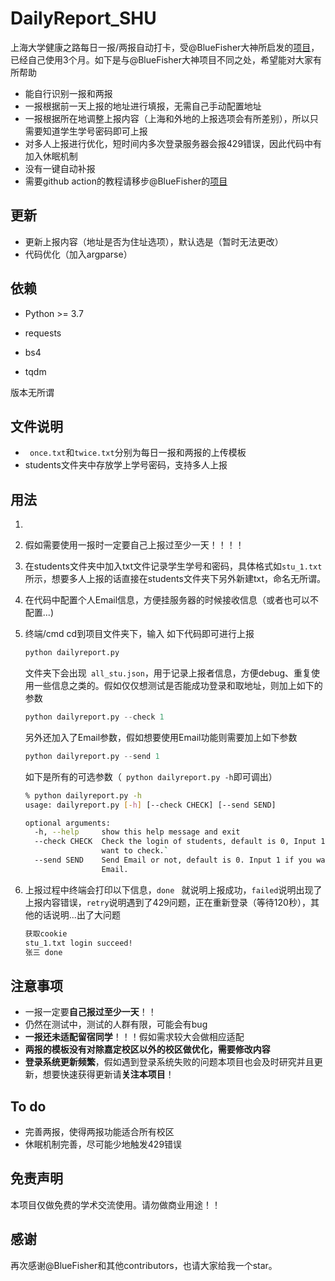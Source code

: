 # DailyReport_SHU

上海大学健康之路每日一报/两报自动打卡，受@BlueFisher大神所启发的[项目](https://github.com/BlueFisher/SHU-selfreport)，已经自己使用3个月。如下是与@BlueFisher大神项目不同之处，希望能对大家有所帮助

* 能自行识别一报和两报
* 一报根据前一天上报的地址进行填报，无需自己手动配置地址 
* 一报根据所在地调整上报内容（上海和外地的上报选项会有所差别），所以只需要知道学生学号密码即可上报
* 对多人上报进行优化，短时间内多次登录服务器会报429错误，因此代码中有加入休眠机制
* 没有一键自动补报
* 需要github action的教程请移步@BlueFisher的[项目](https://github.com/BlueFisher/SHU-selfreport)



## 更新

* 更新上报内容（地址是否为住址选项），默认选是（暂时无法更改）
* 代码优化（加入argparse）



## 依赖

* Python >= 3.7

* requests
* bs4
* tqdm

版本无所谓



## 文件说明

- ` once.txt`和`twice.txt`分别为每日一报和两报的上传模板
- students文件夹中存放学上学号密码，支持多人上报



## 用法

1. 

2. 假如需要使用一报时一定要自己上报过至少一天！！！！

3. 在students文件夹中加入txt文件记录学生学号和密码，具体格式如`stu_1.txt`所示，想要多人上报的话直接在students文件夹下另外新建txt，命名无所谓。

4. 在代码中配置个人Email信息，方便挂服务器的时候接收信息（或者也可以不配置...)

5. 终端/cmd cd到项目文件夹下，输入 如下代码即可进行上报

    ```python
    python dailyreport.py 
    ```

    文件夹下会出现` all_stu.json`，用于记录上报者信息，方便debug、重复使用一些信息之类的。假如仅仅想测试是否能成功登录和取地址，则加上如下的参数

    ```python
    python dailyreport.py --check 1
    ```

    另外还加入了Email参数，假如想要使用Email功能则需要加上如下参数

    ```python
    python dailyreport.py --send 1
    ```

    如下是所有的可选参数（` python dailyreport.py -h`即可调出）

    ```bash
    % python dailyreport.py -h           
    usage: dailyreport.py [-h] [--check CHECK] [--send SEND]
    
    optional arguments:
      -h, --help     show this help message and exit
      --check CHECK  Check the login of students, default is 0, Input 1 if you
                     want to check.`
      --send SEND    Send Email or not, default is 0. Input 1 if you want to send
                     Email.
    ```

    

6. 上报过程中终端会打印以下信息，`done ` 就说明上报成功，`failed`说明出现了上报内容错误，`retry`说明遇到了429问题，正在重新登录（等待120秒），其他的话说明...出了大问题

    ``` bash
    获取cookie
    stu_1.txt login succeed!
    张三 done
    ```



## 注意事项

* 一报一定要**自己报过至少一天**！！ 
* 仍然在测试中，测试的人群有限，可能会有bug
* **一报还未适配留宿同学**！！！假如需求较大会做相应适配
* **两报的模板没有对除嘉定校区以外的校区做优化，需要修改内容**
* **登录系统更新频繁**，假如遇到登录系统失败的问题本项目也会及时研究并且更新，想要快速获得更新请**关注本项目**！



## To do

* 完善两报，使得两报功能适合所有校区
* 休眠机制完善，尽可能少地触发429错误



## 免责声明

本项目仅做免费的学术交流使用。请勿做商业用途！！



## 感谢

再次感谢@BlueFisher和其他contributors，也请大家给我一个star。



